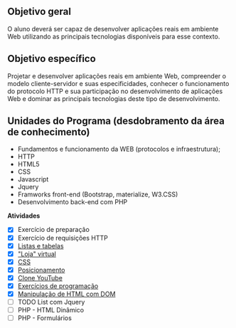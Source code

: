 ## Objetivo geral
O aluno deverá ser capaz de desenvolver aplicações reais em ambiente Web utilizando as principais tecnologias disponíveis para esse contexto.

## Objetivo específico
Projetar e desenvolver aplicações reais em ambiente Web, compreender o modelo cliente-servidor e suas especificidades, conhecer o funcionamento do protocolo HTTP e sua participação no desenvolvimento de aplicações Web e dominar as principais tecnologias deste tipo de desenvolvimento.

## Unidades do Programa (desdobramento da área de conhecimento)
- Fundamentos e funcionamento da WEB (protocolos e infraestrutura);
- HTTP
- HTML5
- CSS
- Javascript
- Jquery
- Framworks front-end (Bootstrap, materialize, W3.CSS)
- Desenvolvimento back-end com PHP

**Atividades**

- [x] Exercício de preparação
- [x] Exercício de requisições HTTP
- [x] [Listas e tabelas](https://salgado2004.github.io/TADS_UFPR_2_Semestre/desenvolvimento%20web%20I/html-tables-assignment)
- [x] ["Loja" virtual](https://salgado2004.github.io/TADS_UFPR_2_Semestre/desenvolvimento%20web%20I/html-store-assignment)
- [x] [CSS](https://salgado2004.github.io/TADS_UFPR_2_Semestre/desenvolvimento%20web%20I/css-assignment)
- [x] [Posicionamento](https://salgado2004.github.io/TADS_UFPR_2_Semestre/desenvolvimento%20web%20I/css-position-assignment)
- [x] [Clone YouTube](https://salgado2004.github.io/TADS_UFPR_2_Semestre/desenvolvimento%20web%20I/youtube-clone-assignment)
- [x] [Exercícios de programação](https://salgado2004.github.io/TADS_UFPR_2_Semestre/desenvolvimento%20web%20I/js-assignment)
- [x] [Manipulação de HTML com DOM](https://salgado2004.github.io/TADS_UFPR_2_Semestre/desenvolvimento%20web%20I/dom-assignment)
- [ ] TODO List com Jquery
- [ ] PHP - HTML Dinâmico
- [ ] PHP - Formulários